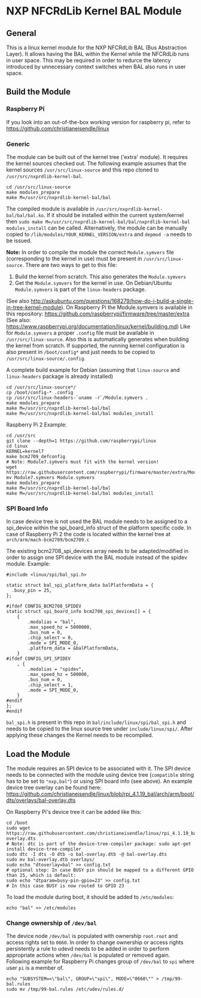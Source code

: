 # NXP NFCRdLib Kernel BAL Module

## General
This is a linux kernel module for the NXP NFCRdLib BAL (Bus Abstraction Layer). 
It allows having the BAL within the Kernel while the NFCRdLib runs in user space. This may be required in order to redurce the latency introduced by unnecessary context switches when BAL also runs in user space.

## Build the Module
### Raspberry Pi
If you look into an out-of-the-box working version for raspberry pi, refer to https://github.com/christianeisendle/linux

### Generic
The module can be built out of the kernel tree ('extra' module). It requires the kernel sources checked out. The following example assumes that the kernel sources `/usr/src/linux-source` and this repo cloned to `/usr/src/nxprdlib-kernel-bal`.

```
cd /usr/src/linux-source
make modules_prepare
make M=/usr/src/nxprdlib-kernel-bal/bal 
```

The compiled module is available in `/usr/src/nxprdlib-kernel-bal/bal/bal.ko`. If it should be installed within the current system/kernel then `sudo make M=/usr/src/nxprdlib-kernel-bal/bal/nxprdlib-kernel-bal modules_install` can be called. Alternatively, the module can be manually copied to `/lib/modules/YOUR_KERNEL_VERSION/extra` and `depmod -a` needs to be issued.

**Note:** In order to compile the module the correct `Module.symvers` file (corresponding to the kernel in use) must be present in `/usr/src/linux-source`. There are two ways to get to this file:
  1. Build the kernel from scratch. This also generates the `Module.symvers`
  2. Get the `Module.symvers` for the kernel in use. On Debian/Ubuntu `Module.symvers` is part of the `linux-headers` package.

(See also http://askubuntu.com/questions/168279/how-do-i-build-a-single-in-tree-kernel-module). On Raspberry Pi the Module.symvers is available in this repository: https://github.com/raspberrypi/firmware/tree/master/extra (See also: https://www.raspberrypi.org/documentation/linux/kernel/building.md)
Like for `Module.symvers` a proper `.config` file must be available in `/usr/src/linux-source`. Also this is automatically generates when building the kernel from scratch. If supported, the running kernel configuration is also present in `/boot/config*` and just needs to be copied to `/usr/src/linux-source/.config`. 

A complete build example for Debian (assuming that `linux-source` and `linux-headers` package is already installed)

```
cd /usr/src/linux-source*/
cp /boot/config-* .config
cp /usr/src/linux-headers-`uname -r`/Module.symvers .
make modules_prepare
make M=/usr/src/nxprdlib-kernel-bal/bal
make M=/usr/src/nxprdlib-kernel-bal/bal modules_install
```

Raspberry Pi 2 Example:

```
cd /usr/src
git clone --depth=1 https://github.com/raspberrypi/linux
cd linux
KERNEL=kernel7
make bcm2709_defconfig
# Note: Module7.symvers must fit with the kernel version!
wget https://raw.githubusercontent.com/raspberrypi/firmware/master/extra/Module7.symvers
mv Module7.symvers Module.symvers
make modules_prepare
make M=/usr/src/nxprdlib-kernel-bal/bal
make M=/usr/src/nxprdlib-kernel-bal/bal modules_install
```
### SPI Board Info
In case device tree is not used the BAL module needs to be assigned to a spi_device within the spi_board_info struct of the platform specific code. In case of Raspberry Pi 2 the code is located within the kernel tree at `arch/arm/mach-bcm2709/bcm2709.c`

The existing bcm2708_spi_devices array needs to be adapted/modified in order to assign one SPI device with the BAL module instead of the spidev module. Example:

```
#include <linux/spi/bal_spi.h>

static struct bal_spi_platform_data balPlatformData = {
  .busy_pin = 25,
};

#ifdef CONFIG_BCM2708_SPIDEV
static struct spi_board_info bcm2708_spi_devices[] = {
	{
		.modalias = "bal",
		.max_speed_hz = 5000000,
		.bus_num = 0,
		.chip_select = 0,
		.mode = SPI_MODE_0,
		.platform_data = &balPlatformData,
	}
#ifdef CONFIG_SPI_SPIDEV
	, {
		.modalias = "spidev",
		.max_speed_hz = 500000,
		.bus_num = 0,
		.chip_select = 1,
		.mode = SPI_MODE_0,
	}
#endif
};
#endif
```

`bal_spi.h` is present in this repo in `bal/include/linux/spi/bal_spi.h` and needs to be copied to the linux source tree under `include/linux/spi/`.
After applying these changes the Kernel needs to be recompiled.

## Load the Module
The module requires an SPI device to be associated with it. The SPI device needs to be connected with the module using device tree (`compatible` string has to be set to `"nxp,bal"`) or using SPI board info (see above).
An example device tree overlay can be found here: https://github.com/christianeisendle/linux/blob/rpi_4.1.19_bal/arch/arm/boot/dts/overlays/bal-overlay.dts

On Raspberry Pi's device tree it can be added like this:

```
cd /boot
sudo wget https://raw.githubusercontent.com/christianeisendle/linux/rpi_4.1.19_bal/arch/arm/boot/dts/overlays/bal-overlay.dts
# Note: dtc is part of the device-tree-compiler package: sudo apt-get install device-tree-compiler
sudo dtc -I dts -O dtb -o bal-overlay.dtb -@ bal-overlay.dts
sudo mv bal-overlay.dtb overlays/
sudo echo "dtoverlay=bal" >> config.txt
# optional step: In case BUSY pin should be mapped to a different GPIO than 25, which is default:
sudo echo "dtparam=busy-pin-gpio=23" >> config.txt
# In this case BUSY is now routed to GPIO 23
```

To load the module during boot, it should be added to `/etc/modules`:

```
echo "bal" >> /etc/modules
```

### Change ownership of `/dev/bal`
The device node `/dev/bal` is populated with ownership `root.root` and access rights set to `0660`. In order to change ownership or access rights persistently a rule to udevd needs to be added in order to perform appropriate actions when `/dev/bal` is populated or removed again. Following example for Raspberry Pi changes group of `/dev/bal` to `spi` where user `pi` is a member of.

```
echo "SUBSYSTEM==\"bal\", GROUP=\"spi\", MODE=\"0660\"" > /tmp/99-bal.rules
sudo mv /tmp/99-bal.rules /etc/udev/rules.d/
```
